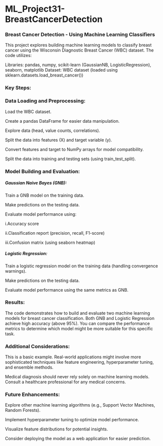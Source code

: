 # ML_Project31-BreastCancerDetection

### Breast Cancer Detection - Using Machine Learning Classifiers
This project explores building machine learning models to classify breast cancer using the Wisconsin Diagnostic Breast Cancer (WBC) dataset. The code utilizes:

Libraries: pandas, numpy, scikit-learn (GaussianNB, LogisticRegression), seaborn, matplotlib
Dataset: WBC dataset (loaded using sklearn.datasets.load_breast_cancer())


### Key Steps:

### Data Loading and Preprocessing:

Load the WBC dataset.

Create a pandas DataFrame for easier data manipulation.

Explore data (head, value counts, correlations).

Split the data into features (X) and target variable (y).

Convert features and target to NumPy arrays for model compatibility.

Split the data into training and testing sets (using train_test_split).

### Model Building and Evaluation:

##### Gaussian Naive Bayes (GNB):
Train a GNB model on the training data.

Make predictions on the testing data.

Evaluate model performance using:

i.Accuracy score

ii.Classification report (precision, recall, F1-score)

iii.Confusion matrix (using seaborn heatmap)

##### Logistic Regression:
Train a logistic regression model on the training data (handling convergence warnings).

Make predictions on the testing data.

Evaluate model performance using the same metrics as GNB.


### Results:

The code demonstrates how to build and evaluate two machine learning models for breast cancer classification. Both GNB and Logistic Regression achieve high accuracy (above 95%). You can compare the performance metrics to determine which model might be more suitable for this specific task.

### Additional Considerations:

This is a basic example. Real-world applications might involve more sophisticated techniques like feature engineering, hyperparameter tuning, and ensemble methods.

Medical diagnosis should never rely solely on machine learning models. Consult a healthcare professional for any medical concerns.

### Future Enhancements:

Explore other machine learning algorithms (e.g., Support Vector Machines, Random Forests).

Implement hyperparameter tuning to optimize model performance.

Visualize feature distributions for potential insights.

Consider deploying the model as a web application for easier prediction.
